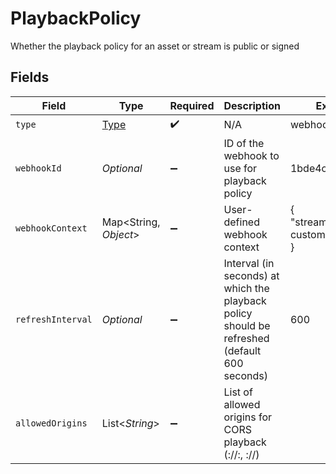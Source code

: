 # PlaybackPolicy

Whether the playback policy for an asset or stream is public or signed


## Fields

| Field                                                                                           | Type                                                                                            | Required                                                                                        | Description                                                                                     | Example                                                                                         |
| ----------------------------------------------------------------------------------------------- | ----------------------------------------------------------------------------------------------- | ----------------------------------------------------------------------------------------------- | ----------------------------------------------------------------------------------------------- | ----------------------------------------------------------------------------------------------- |
| `type`                                                                                          | [Type](../../models/components/Type.md)                                                         | :heavy_check_mark:                                                                              | N/A                                                                                             | webhook                                                                                         |
| `webhookId`                                                                                     | *Optional<String>*                                                                              | :heavy_minus_sign:                                                                              | ID of the webhook to use for playback policy                                                    | 1bde4o2i6xycudoy                                                                                |
| `webhookContext`                                                                                | Map<String, *Object*>                                                                           | :heavy_minus_sign:                                                                              | User-defined webhook context                                                                    | {<br/>"streamerId": "my-custom-id"<br/>}                                                        |
| `refreshInterval`                                                                               | *Optional<Double>*                                                                              | :heavy_minus_sign:                                                                              | Interval (in seconds) at which the playback policy should be<br/>refreshed (default 600 seconds)<br/> | 600                                                                                             |
| `allowedOrigins`                                                                                | List<*String*>                                                                                  | :heavy_minus_sign:                                                                              | List of allowed origins for CORS playback (<scheme>://<hostname>:<port>, <scheme>://<hostname>) |                                                                                                 |